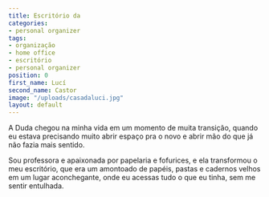 ```yaml
---
title: Escritório da
categories:
- personal organizer
tags:
- organização
- home office
- escritório
- personal organizer
position: 0
first_name: Lucí
second_name: Castor
image: "/uploads/casadaluci.jpg"
layout: default
---
```


A Duda chegou na minha vida em um momento de muita transição, quando eu estava precisando muito abrir espaço pra o novo e abrir mão do que já não fazia mais sentido. 

Sou professora e apaixonada por papelaria e fofurices, e ela transformou o meu escritório, que era um amontoado de papéis, pastas e cadernos velhos em um lugar aconchegante, onde eu acessas tudo o que eu tinha, sem me sentir entulhada.